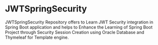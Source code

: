 # JWTSpringSecurity
JWTSpringSecurity Repository offers to Learn JWT Security integration in Spring Boot application and helps to Enhance the Learning of Spring Boot Project through Security Session Creation using Oracle Database and Thymeleaf for Template engine. 
